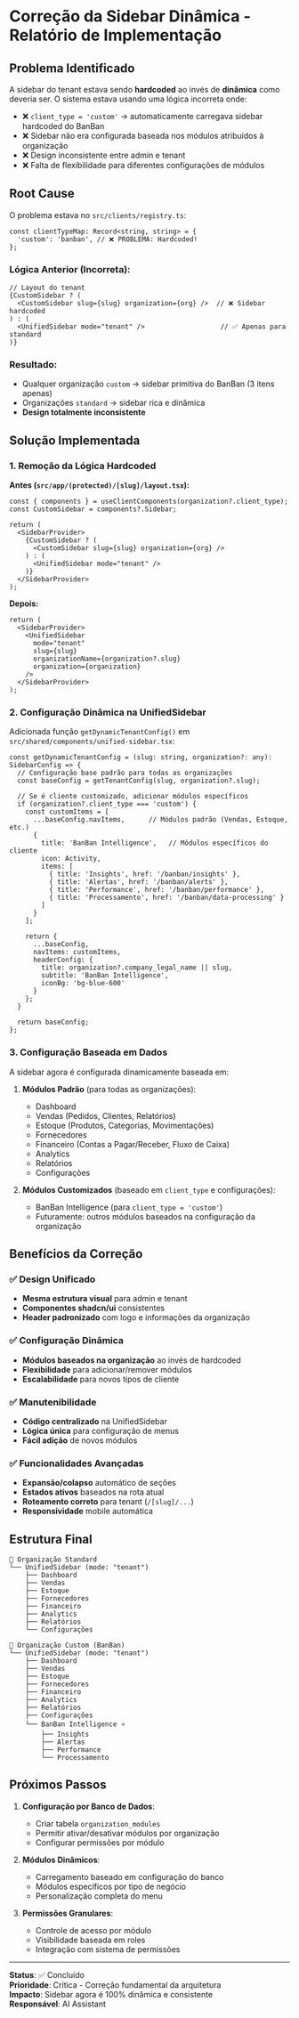 # Correção da Sidebar Dinâmica - Relatório de Implementação

## Problema Identificado

A sidebar do tenant estava sendo **hardcoded** ao invés de **dinâmica** como deveria ser. O sistema estava usando uma lógica incorreta onde:

- ❌ `client_type = 'custom'` → automaticamente carregava sidebar hardcoded do BanBan
- ❌ Sidebar não era configurada baseada nos módulos atribuídos à organização
- ❌ Design inconsistente entre admin e tenant
- ❌ Falta de flexibilidade para diferentes configurações de módulos

## Root Cause

O problema estava no `src/clients/registry.ts`:

```tsx
const clientTypeMap: Record<string, string> = {
  'custom': 'banban', // ❌ PROBLEMA: Hardcoded!
};
```

### Lógica Anterior (Incorreta):
```tsx
// Layout do tenant
{CustomSidebar ? (
  <CustomSidebar slug={slug} organization={org} />  // ❌ Sidebar hardcoded
) : (
  <UnifiedSidebar mode="tenant" />                   // ✅ Apenas para standard
)}
```

### Resultado:
- Qualquer organização `custom` → sidebar primitiva do BanBan (3 itens apenas)
- Organizações `standard` → sidebar rica e dinâmica
- **Design totalmente inconsistente**

## Solução Implementada

### 1. **Remoção da Lógica Hardcoded**

**Antes (`src/app/(protected)/[slug]/layout.tsx`):**
```tsx
const { components } = useClientComponents(organization?.client_type);
const CustomSidebar = components?.Sidebar;

return (
  <SidebarProvider>
    {CustomSidebar ? (
      <CustomSidebar slug={slug} organization={org} />
    ) : (
      <UnifiedSidebar mode="tenant" />
    )}
  </SidebarProvider>
);
```

**Depois:**
```tsx
return (
  <SidebarProvider>
    <UnifiedSidebar 
      mode="tenant" 
      slug={slug} 
      organizationName={organization?.slug}
      organization={organization}
    />
  </SidebarProvider>
);
```

### 2. **Configuração Dinâmica na UnifiedSidebar**

Adicionada função `getDynamicTenantConfig()` em `src/shared/components/unified-sidebar.tsx`:

```tsx
const getDynamicTenantConfig = (slug: string, organization?: any): SidebarConfig => {
  // Configuração base padrão para todas as organizações
  const baseConfig = getTenantConfig(slug, organization?.slug);
  
  // Se é cliente customizado, adicionar módulos específicos
  if (organization?.client_type === 'custom') {
    const customItems = [
      ...baseConfig.navItems,      // Módulos padrão (Vendas, Estoque, etc.)
      {
        title: 'BanBan Intelligence',   // Módulos específicos do cliente
        icon: Activity,
        items: [
          { title: 'Insights', href: '/banban/insights' },
          { title: 'Alertas', href: '/banban/alerts' },
          { title: 'Performance', href: '/banban/performance' },
          { title: 'Processamento', href: '/banban/data-processing' }
        ]
      }
    ];
    
    return {
      ...baseConfig,
      navItems: customItems,
      headerConfig: {
        title: organization?.company_legal_name || slug,
        subtitle: 'BanBan Intelligence',
        iconBg: 'bg-blue-600'
      }
    };
  }
  
  return baseConfig;
};
```

### 3. **Configuração Baseada em Dados**

A sidebar agora é configurada dinamicamente baseada em:

1. **Módulos Padrão** (para todas as organizações):
   - Dashboard
   - Vendas (Pedidos, Clientes, Relatórios)
   - Estoque (Produtos, Categorias, Movimentações)
   - Fornecedores
   - Financeiro (Contas a Pagar/Receber, Fluxo de Caixa)
   - Analytics
   - Relatórios
   - Configurações

2. **Módulos Customizados** (baseado em `client_type` e configurações):
   - BanBan Intelligence (para `client_type = 'custom'`)
   - Futuramente: outros módulos baseados na configuração da organização

## Benefícios da Correção

### ✅ Design Unificado
- **Mesma estrutura visual** para admin e tenant
- **Componentes shadcn/ui** consistentes
- **Header padronizado** com logo e informações da organização

### ✅ Configuração Dinâmica
- **Módulos baseados na organização** ao invés de hardcoded
- **Flexibilidade** para adicionar/remover módulos
- **Escalabilidade** para novos tipos de cliente

### ✅ Manutenibilidade
- **Código centralizado** na UnifiedSidebar
- **Lógica única** para configuração de menus
- **Fácil adição** de novos módulos

### ✅ Funcionalidades Avançadas
- **Expansão/colapso** automático de seções
- **Estados ativos** baseados na rota atual
- **Roteamento correto** para tenant (`/[slug]/...`)
- **Responsividade** mobile automática

## Estrutura Final

```
📁 Organização Standard
└── UnifiedSidebar (mode: "tenant")
    ├── Dashboard
    ├── Vendas
    ├── Estoque
    ├── Fornecedores
    ├── Financeiro
    ├── Analytics
    ├── Relatórios
    └── Configurações

📁 Organização Custom (BanBan)
└── UnifiedSidebar (mode: "tenant") 
    ├── Dashboard
    ├── Vendas
    ├── Estoque
    ├── Fornecedores
    ├── Financeiro
    ├── Analytics
    ├── Relatórios
    ├── Configurações
    └── BanBan Intelligence ⭐
        ├── Insights
        ├── Alertas
        ├── Performance
        └── Processamento
```

## Próximos Passos

1. **Configuração por Banco de Dados**:
   - Criar tabela `organization_modules` 
   - Permitir ativar/desativar módulos por organização
   - Configurar permissões por módulo

2. **Módulos Dinâmicos**:
   - Carregamento baseado em configuração do banco
   - Módulos específicos por tipo de negócio
   - Personalização completa do menu

3. **Permissões Granulares**:
   - Controle de acesso por módulo
   - Visibilidade baseada em roles
   - Integração com sistema de permissões

---

**Status**: ✅ Concluído  
**Prioridade**: Crítica - Correção fundamental da arquitetura  
**Impacto**: Sidebar agora é 100% dinâmica e consistente  
**Responsável**: AI Assistant 